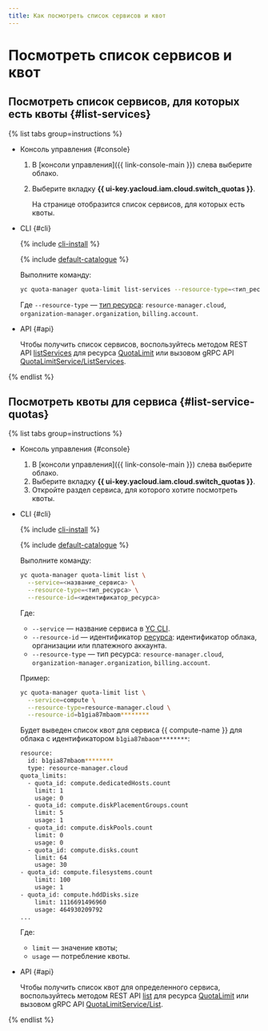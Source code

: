 ```yaml
---
title: Как посмотреть список сервисов и квот
---
```


# Посмотреть список сервисов и квот

## Посмотреть список сервисов, для которых есть квоты {#list-services}

{% list tabs group=instructions %}

- Консоль управления {#console}

  1. В [консоли управления]({{ link-console-main }}) слева выберите облако.
  1. Выберите вкладку **{{ ui-key.yacloud.iam.cloud.switch_quotas }}**.
     
     На странице отобразится список сервисов, для которых есть квоты.

- CLI {#cli}

  {% include [cli-install](../../_includes/cli-install.md) %}

  {% include [default-catalogue](../../_includes/default-catalogue.md) %}

  Выполните команду:

    ```bash
    yc quota-manager quota-limit list-services --resource-type=<тип_ресурса>
    ```

    Где `--resource-type` — [тип ресурса](../concepts/index.md#resources-types): `resource-manager.cloud`, `organization-manager.organization`, `billing.account`.

- API {#api}

  Чтобы получить список сервисов, воспользуйтесь методом REST API [listServices](../api-ref/QuotaLimit/listServices.md) для ресурса [QuotaLimit](../api-ref/QuotaLimit/) или вызовом gRPC API [QuotaLimitService/ListServices](../api-ref/grpc/QuotaLimit/listServices.md).

{% endlist %}

## Посмотреть квоты для сервиса {#list-service-quotas}

{% list tabs group=instructions %}

- Консоль управления {#console}

  1. В [консоли управления]({{ link-console-main }}) слева выберите облако.
  1. Выберите вкладку **{{ ui-key.yacloud.iam.cloud.switch_quotas }}**.
  1. Откройте раздел сервиса, для которого хотите посмотреть квоты.

- CLI {#cli}

  {% include [cli-install](../../_includes/cli-install.md) %}

  {% include [default-catalogue](../../_includes/default-catalogue.md) %}

  Выполните команду:

  ```bash
  yc quota-manager quota-limit list \
    --service=<название_сервиса> \
    --resource-type=<тип_ресурса> \
    --resource-id=<идентификатор_ресурса>
  ```

  Где:
  * `--service` — название сервиса в [YC CLI](../../cli/cli-ref/).
  * `--resource-id` — идентификатор [ресурса](../../resource-manager/concepts/resources-hierarchy.md): идентификатор облака, организации или платежного аккаунта.
  * `--resource-type` — тип ресурса: `resource-manager.cloud`, `organization-manager.organization`, `billing.account`.


  Пример:

  ```bash
  yc quota-manager quota-limit list \
    --service=compute \
    --resource-type=resource-manager.cloud \
    --resource-id=b1gia87mbaom********
  ```

  Будет выведен список квот для сервиса {{ compute-name }} для облака с идентификатором `b1gia87mbaom********`:

  ```bash
  resource:
    id: b1gia87mbaom********
    type: resource-manager.cloud
  quota_limits:
    - quota_id: compute.dedicatedHosts.count
      limit: 1
      usage: 0
    - quota_id: compute.diskPlacementGroups.count
      limit: 5
      usage: 1
    - quota_id: compute.diskPools.count
      limit: 0
      usage: 0
    - quota_id: compute.disks.count
      limit: 64
      usage: 30
  - quota_id: compute.filesystems.count
      limit: 100
      usage: 1
  - quota_id: compute.hddDisks.size
      limit: 1116691496960
      usage: 464930209792
  ...
  ```

  Где:
  * `limit` — значение квоты;
  * `usage` — потребление квоты.

- API {#api}

  Чтобы получить список квот для определенного сервиса, воспользуйтесь методом REST API [list](../api-ref/QuotaLimit/list.md) для ресурса [QuotaLimit](../api-ref/QuotaLimit/) или вызовом gRPC API [QuotaLimitService/List](../api-ref/grpc/QuotaLimit/list.md).

{% endlist %}
